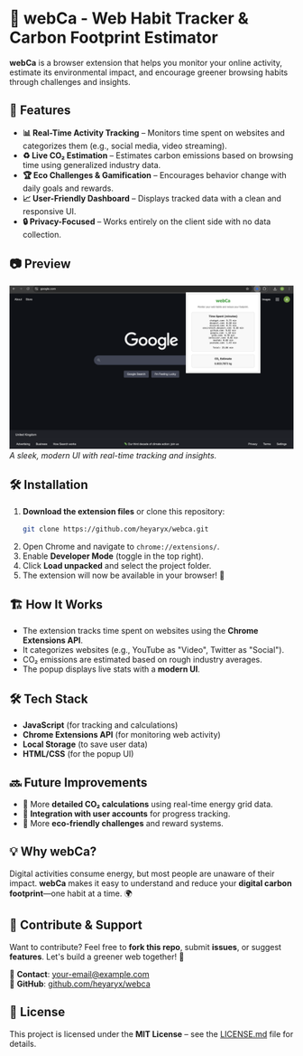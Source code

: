 # 🌱 webCa - Web Habit Tracker & Carbon Footprint Estimator  

**webCa** is a browser extension that helps you monitor your online activity, estimate its environmental impact, and encourage greener browsing habits through challenges and insights.  

## 🚀 Features  

- **📊 Real-Time Activity Tracking** – Monitors time spent on websites and categorizes them (e.g., social media, video streaming).  
- **♻️ Live CO₂ Estimation** – Estimates carbon emissions based on browsing time using generalized industry data.  
- **🏆 Eco Challenges & Gamification** – Encourages behavior change with daily goals and rewards.  
- **📈 User-Friendly Dashboard** – Displays tracked data with a clean and responsive UI.  
- **🔒 Privacy-Focused** – Works entirely on the client side with no data collection.  

## 📷 Preview  

![webCa Screenshot](assets/screenshot.png)  
*A sleek, modern UI with real-time tracking and insights.*  

## 🛠 Installation  

1. **Download the extension files** or clone this repository:  
   ```sh  
   git clone https://github.com/heyaryx/webca.git  
   ```  
2. Open Chrome and navigate to `chrome://extensions/`.  
3. Enable **Developer Mode** (toggle in the top right).  
4. Click **Load unpacked** and select the project folder.  
5. The extension will now be available in your browser! 🎉  

## 🏗 How It Works  

- The extension tracks time spent on websites using the **Chrome Extensions API**.  
- It categorizes websites (e.g., YouTube as "Video", Twitter as "Social").  
- CO₂ emissions are estimated based on rough industry averages.  
- The popup displays live stats with a **modern UI**.  

## 🛠 Tech Stack  

- **JavaScript** (for tracking and calculations)  
- **Chrome Extensions API** (for monitoring web activity)  
- **Local Storage** (to save user data)  
- **HTML/CSS** (for the popup UI)  

## 🔜 Future Improvements  

- 📌 More **detailed CO₂ calculations** using real-time energy grid data.  
- 🔗 **Integration with user accounts** for progress tracking.  
- 🎯 More **eco-friendly challenges** and reward systems.  

## 💡 Why webCa?  

Digital activities consume energy, but most people are unaware of their impact. **webCa** makes it easy to understand and reduce your **digital carbon footprint**—one habit at a time. 🌍  

## 💚 Contribute & Support  

Want to contribute? Feel free to **fork this repo**, submit **issues**, or suggest **features**. Let's build a greener web together! 🌱  

📩 **Contact**: your-email@example.com  
🔗 **GitHub**: [github.com/heyaryx/webca](https://github.com/heyaryx/webca)  

## 🤝 License  

This project is licensed under the **MIT License** – see the [LICENSE.md](LICENSE.md) file for details.  
